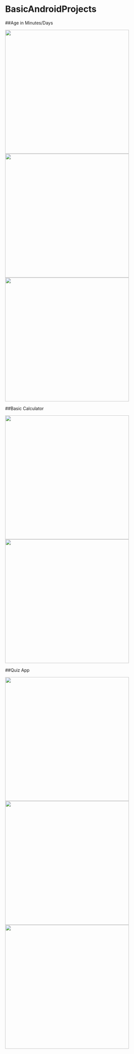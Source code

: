 # BasicAndroidProjects

##Age in Minutes/Days

<img src="README_RESOURCES/1-1.jpg" width="400px">
<img src="README_RESOURCES/1-2.jpg" width="400px">
<img src="README_RESOURCES/1-3.jpg" width="400px">

##Basic Calculator

<img src="README_RESOURCES/2-1.jpg" width="400px">
<img src="README_RESOURCES/2-2.jpg" width="400px">

##Quiz App

<img src="README_RESOURCES/3-1.jpg" width="400px">
<img src="README_RESOURCES/3-2.jpg" width="400px">
<img src="README_RESOURCES/3-3.jpg" width="400px">
